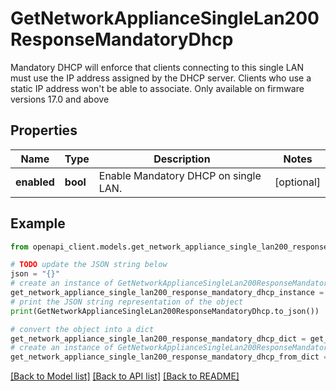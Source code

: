 # GetNetworkApplianceSingleLan200ResponseMandatoryDhcp

Mandatory DHCP will enforce that clients connecting to this single LAN must use the IP address assigned by the DHCP server. Clients who use a static IP address won't be able to associate. Only available on firmware versions 17.0 and above

## Properties

Name | Type | Description | Notes
------------ | ------------- | ------------- | -------------
**enabled** | **bool** | Enable Mandatory DHCP on single LAN. | [optional] 

## Example

```python
from openapi_client.models.get_network_appliance_single_lan200_response_mandatory_dhcp import GetNetworkApplianceSingleLan200ResponseMandatoryDhcp

# TODO update the JSON string below
json = "{}"
# create an instance of GetNetworkApplianceSingleLan200ResponseMandatoryDhcp from a JSON string
get_network_appliance_single_lan200_response_mandatory_dhcp_instance = GetNetworkApplianceSingleLan200ResponseMandatoryDhcp.from_json(json)
# print the JSON string representation of the object
print(GetNetworkApplianceSingleLan200ResponseMandatoryDhcp.to_json())

# convert the object into a dict
get_network_appliance_single_lan200_response_mandatory_dhcp_dict = get_network_appliance_single_lan200_response_mandatory_dhcp_instance.to_dict()
# create an instance of GetNetworkApplianceSingleLan200ResponseMandatoryDhcp from a dict
get_network_appliance_single_lan200_response_mandatory_dhcp_from_dict = GetNetworkApplianceSingleLan200ResponseMandatoryDhcp.from_dict(get_network_appliance_single_lan200_response_mandatory_dhcp_dict)
```
[[Back to Model list]](../README.md#documentation-for-models) [[Back to API list]](../README.md#documentation-for-api-endpoints) [[Back to README]](../README.md)


